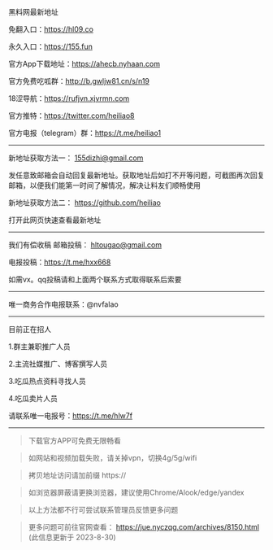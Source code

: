黑料网最新地址

免翻入口：https://hl09.co

永久入口：https://155.fun

官方App下载地址：https://ahecb.nyhaan.com

官方免费吃呱群：http://b.gwljw81.cn/s/n19

18涩导航：https://rufjvn.xjvrmn.com

官方推特：https://twitter.com/heiliao8

官方电报（telegram）群：https://t.me/heiliao1
******************
新地址获取方法一：
155dizhi@gmail.com

发任意致邮箱会自动回复最新地址。获取地址后如打不开等问题，可截图再次回复邮箱，以便我们能第一时间了解情况，解决让料友们顺畅使用

新地址获取方法二：
https://github.com/heiliao

打开此网页快速查看最新地址
************
我们有偿收稿
邮箱投稿： hltougao@gmail.com

电报投稿：https://t.me/hxx668

如需vx。qq投稿请和上面两个联系方式取得联系后索要
***********
唯一商务合作电报联系：@nvfalao
*************
目前正在招人

1.群主兼职推广人员

2.主流社媒推广、博客撰写人员

3.吃瓜热点资料寻找人员

4.吃瓜卖片人员

请联系唯一电报号：https://t.me/hlw7f
*****************
>下载官方APP可免费无限畅看

>如网站和视频加载失败，请关掉vpn，切换4g/5g/wifi

>拷贝地址访问请加前缀 https://

>如浏览器屏蔽请更换浏览器，建议使用Chrome/Alook/edge/yandex

>以上方法都不行可尝试联系管理员反馈更多问题

>更多问题可前往官网查看：
https://jue.nyczqg.com/archives/8150.html
(此信息更新于 2023-8-30)

